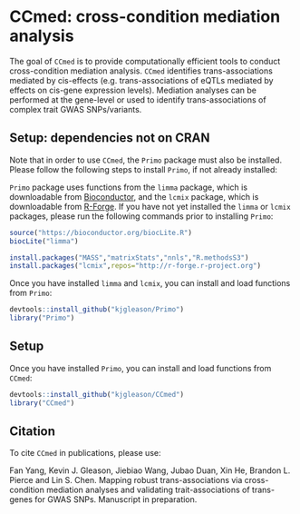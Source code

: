 # CCmed: cross-condition mediation analysis

The goal of `CCmed` is to provide computationally efficient tools to conduct cross-condition
mediation analysis. `CCmed` identifies trans-associations mediated by cis-effects (e.g. trans-associations of eQTLs mediated by effects on cis-gene expression levels). 
Mediation analyses can be performed at the gene-level or
used to identify trans-associations of complex trait GWAS SNPs/variants.

## Setup: dependencies not on CRAN

Note that in order to use `CCmed`, the `Primo` package must also be installed. Please follow the following steps
to install `Primo`, if not already installed:

`Primo` package uses functions from the `limma` package, which is downloadable from [Bioconductor](https://www.bioconductor.org), and the `lcmix` package, which is downloadable from [R-Forge](https://r-forge.r-project.org). If you have not yet installed the `limma` or `lcmix` packages, please run the following commands prior to installing `Primo`:

  ```R
  source("https://bioconductor.org/biocLite.R")
  biocLite("limma")
  
  install.packages("MASS","matrixStats","nnls","R.methodsS3")
  install.packages("lcmix",repos="http://r-forge.r-project.org")
  ```

Once you have installed `limma` and `lcmix`, you can install and load functions from `Primo`:

  ```R
  devtools::install_github("kjgleason/Primo")
  library("Primo")
  ```

## Setup

Once you have installed `Primo`, you can install and load functions from `CCmed`:

  ```R
  devtools::install_github("kjgleason/CCmed")
  library("CCmed")
  ```

## Citation

To cite `CCmed` in publications, please use:

Fan Yang, Kevin J. Gleason, Jiebiao Wang, Jubao Duan, Xin He, Brandon L. Pierce and Lin S. Chen. Mapping robust trans-associations via cross-condition mediation analyses and validating trait-associations of trans-genes for GWAS SNPs. Manuscript in preparation.

